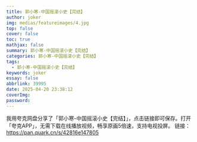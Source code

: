 ```yaml
---
title: 郭小寒-中国摇滚小史【完结】
author: joker
img: medias/featureimages/4.jpg
top: false
cover: false
toc: true
mathjax: false
summary: 郭小寒-中国摇滚小史【完结】
categories: 郭小寒-中国摇滚小史【完结】
tags:
  - 郭小寒-中国摇滚小史【完结】
keywords: joker
essay: false
abbrlink: 39995
date: 2025-04-20 23:38:12
coverImg:
password:
---
```


我用夸克网盘分享了「郭小寒-中国摇滚小史【完结】」，点击链接即可保存。打开「夸克APP」，无需下载在线播放视频，畅享原画5倍速，支持电视投屏。
链接：https://pan.quark.cn/s/42816e147805
